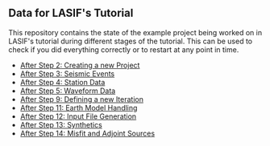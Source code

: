 Data for LASIF's Tutorial
-------------------------

This repository contains the state of the example project being worked on in
LASIF's tutorial during different stages of the tutorial. This can be used to
check if you did everything correctly or to restart at any point in time.


* [After Step 2: Creating a new Project](https://github.com/krischer/LASIF_Tutorial/tree/after_step_2_creating_a_new_project)
* [After Step 3: Seismic Events](https://github.com/krischer/LASIF_Tutorial/tree/after_step_3_seismic_events)
* [After Step 4: Station Data](https://github.com/krischer/LASIF_Tutorial/tree/after_step_4_station_data)
* [After Step 5: Waveform Data](https://github.com/krischer/LASIF_Tutorial/tree/after_step_5_waveform_data)
* [After Step 9: Defining a new Iteration](https://github.com/krischer/LASIF_Tutorial/tree/after_step_9_defining_a_new_iteration)
* [After Step 11: Earth Model Handling](https://github.com/krischer/LASIF_Tutorial/tree/after_step_11_earth_model_handling)
* [After Step 12: Input File Generation](https://github.com/krischer/LASIF_Tutorial/tree/after_step_12_input_file_generation)
* [After Step 13: Synthetics](https://github.com/krischer/LASIF_Tutorial/tree/after_step_13_synthetics)
* [After Step 14: Misfit and Adjoint Sources](https://github.com/krischer/LASIF_Tutorial/tree/after_step_14_misfit_and_adjoint_source)
